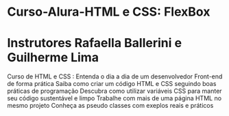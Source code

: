 # Curso-Alura-HTML e CSS: FlexBox
# Instrutores Rafaella Ballerini e Guilherme Lima

Curso de HTML e CSS :
Entenda o dia a dia de um desenvolvedor Front-end de forma prática
Saiba como criar um código HTML e CSS seguindo boas práticas de programação
Descubra como utilizar variáveis CSS para manter seu código sustentável e limpo
Trabalhe com mais de uma página HTML no mesmo projeto
Conheça as pseudo classes com exeplos reais e práticos
